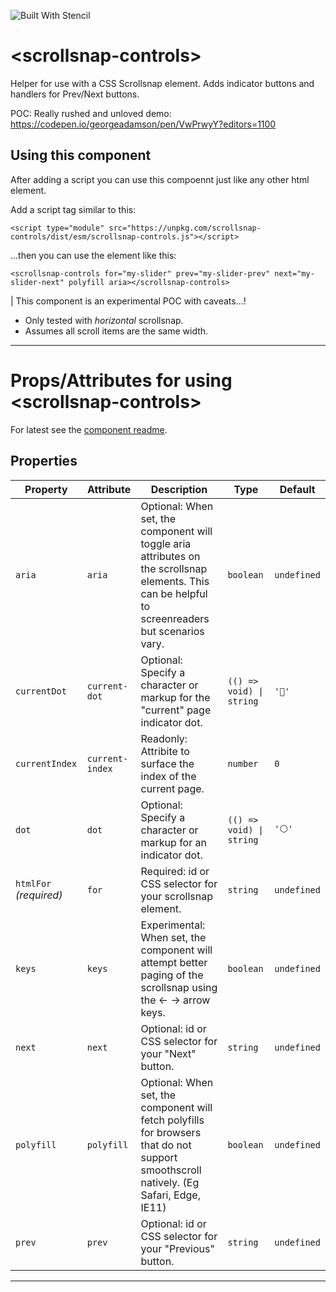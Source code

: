 ![Built With Stencil](https://img.shields.io/badge/-Built%20With%20Stencil-16161d.svg?logo=data%3Aimage%2Fsvg%2Bxml%3Bbase64%2CPD94bWwgdmVyc2lvbj0iMS4wIiBlbmNvZGluZz0idXRmLTgiPz4KPCEtLSBHZW5lcmF0b3I6IEFkb2JlIElsbHVzdHJhdG9yIDE5LjIuMSwgU1ZHIEV4cG9ydCBQbHVnLUluIC4gU1ZHIFZlcnNpb246IDYuMDAgQnVpbGQgMCkgIC0tPgo8c3ZnIHZlcnNpb249IjEuMSIgaWQ9IkxheWVyXzEiIHhtbG5zPSJodHRwOi8vd3d3LnczLm9yZy8yMDAwL3N2ZyIgeG1sbnM6eGxpbms9Imh0dHA6Ly93d3cudzMub3JnLzE5OTkveGxpbmsiIHg9IjBweCIgeT0iMHB4IgoJIHZpZXdCb3g9IjAgMCA1MTIgNTEyIiBzdHlsZT0iZW5hYmxlLWJhY2tncm91bmQ6bmV3IDAgMCA1MTIgNTEyOyIgeG1sOnNwYWNlPSJwcmVzZXJ2ZSI%2BCjxzdHlsZSB0eXBlPSJ0ZXh0L2NzcyI%2BCgkuc3Qwe2ZpbGw6I0ZGRkZGRjt9Cjwvc3R5bGU%2BCjxwYXRoIGNsYXNzPSJzdDAiIGQ9Ik00MjQuNywzNzMuOWMwLDM3LjYtNTUuMSw2OC42LTkyLjcsNjguNkgxODAuNGMtMzcuOSwwLTkyLjctMzAuNy05Mi43LTY4LjZ2LTMuNmgzMzYuOVYzNzMuOXoiLz4KPHBhdGggY2xhc3M9InN0MCIgZD0iTTQyNC43LDI5Mi4xSDE4MC40Yy0zNy42LDAtOTIuNy0zMS05Mi43LTY4LjZ2LTMuNkgzMzJjMzcuNiwwLDkyLjcsMzEsOTIuNyw2OC42VjI5Mi4xeiIvPgo8cGF0aCBjbGFzcz0ic3QwIiBkPSJNNDI0LjcsMTQxLjdIODcuN3YtMy42YzAtMzcuNiw1NC44LTY4LjYsOTIuNy02OC42SDMzMmMzNy45LDAsOTIuNywzMC43LDkyLjcsNjguNlYxNDEuN3oiLz4KPC9zdmc%2BCg%3D%3D&colorA=16161d&style=flat-square)

# \<scrollsnap-controls\>

Helper for use with a CSS Scrollsnap element.
Adds indicator buttons and handlers for Prev/Next buttons.

POC: Really rushed and unloved demo: https://codepen.io/georgeadamson/pen/VwPrwyY?editors=1100

## Using this component

After adding a script you can use this compoennt just like any other html element.

Add a script tag similar to this:

`<script type="module" src="https://unpkg.com/scrollsnap-controls/dist/esm/scrollsnap-controls.js"></script>`

...then you can use the element like this:

`<scrollsnap-controls for="my-slider" prev="my-slider-prev" next="my-slider-next" polyfill aria></scrollsnap-controls>`



| This component is an experimental POC with caveats...!
- Only tested with _horizontal_ scrollsnap.
- Assumes all scroll items are the same width.


---


# Props/Attributes for using \<scrollsnap-controls\>
For latest see the [component readme](https://github.com/georgeadamson/scrollsnap-controls/blob/master/src/components/scrollsnap-controls/readme.md).

## Properties

| Property               | Attribute       | Description                                                                                                                                        | Type                     | Default     |
| ---------------------- | --------------- | -------------------------------------------------------------------------------------------------------------------------------------------------- | ------------------------ | ----------- |
| `aria`                 | `aria`          | Optional: When set, the component will toggle aria attributes on the scrollsnap elements. This can be helpful to screenreaders but scenarios vary. | `boolean`                | `undefined` |
| `currentDot`           | `current-dot`   | Optional: Specify a character or markup for the "current" page indicator dot.                                                                      | `(() => void) \| string` | `'🔘'`      |
| `currentIndex`         | `current-index` | Readonly: Attribite to surface the index of the current page.                                                                                      | `number`                 | `0`         |
| `dot`                  | `dot`           | Optional: Specify a character or markup for an indicator dot.                                                                                      | `(() => void) \| string` | `'⚪️'`      |
| `htmlFor` _(required)_ | `for`           | Required: id or CSS selector for your scrollsnap element.                                                                                          | `string`                 | `undefined` |
| `keys`                 | `keys`          | Experimental: When set, the component will attempt better paging of the scrollsnap using the ← → arrow keys.                                       | `boolean`                | `undefined` |
| `next`                 | `next`          | Optional: id or CSS selector for your "Next" button.                                                                                               | `string`                 | `undefined` |
| `polyfill`             | `polyfill`      | Optional: When set, the component will fetch polyfills for browsers that do not support smoothscroll natively. (Eg Safari, Edge, IE11)             | `boolean`                | `undefined` |
| `prev`                 | `prev`          | Optional: id or CSS selector for your "Previous" button.                                                                                           | `string`                 | `undefined` |


----------------------------------------------


